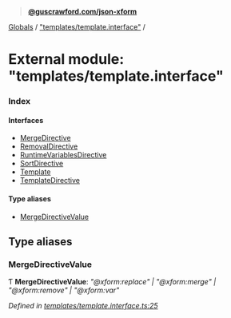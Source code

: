 > **[@guscrawford.com/json-xform](../README.md)**

[Globals](../globals.md) / ["templates/template.interface"](_templates_template_interface_.md) /

# External module: "templates/template.interface"

### Index

#### Interfaces

* [MergeDirective](../interfaces/_templates_template_interface_.mergedirective.md)
* [RemovalDirective](../interfaces/_templates_template_interface_.removaldirective.md)
* [RuntimeVariablesDirective](../interfaces/_templates_template_interface_.runtimevariablesdirective.md)
* [SortDirective](../interfaces/_templates_template_interface_.sortdirective.md)
* [Template](../interfaces/_templates_template_interface_.template.md)
* [TemplateDirective](../interfaces/_templates_template_interface_.templatedirective.md)

#### Type aliases

* [MergeDirectiveValue](_templates_template_interface_.md#mergedirectivevalue)

## Type aliases

###  MergeDirectiveValue

Ƭ **MergeDirectiveValue**: *"@xform:replace" | "@xform:merge" | "@xform:remove" | "@xform:var"*

*Defined in [templates/template.interface.ts:25](https://github.com/guscrawford-com/json-xform/blob/15c4a14/src/templates/template.interface.ts#L25)*